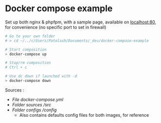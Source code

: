 # Docker compose example

Set up both nginx & phpfpm, with a sample page, available on [localhost:80](http://localhost:80/), for convenience (no specific port to set in firewall)

```bash
# Go to your own folder
# > cd ~/../c/Users/Patolash/Documents/_dev/docker-compose-example

# Start composition
> docker-compose up

# Stop/rm composition
# Ctrl + c

# Use dc down if launched with -d
> docker-compose down
```

Sources :

- *File docker-compose.yml*
- *Folder sources /src*
- *Folder configs /config*
  - Also contains defaults config files for both images, for reference
